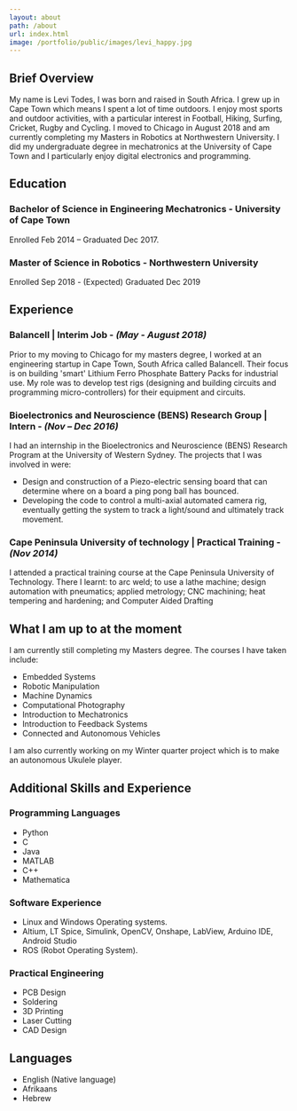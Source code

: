 ```yaml
---
layout: about
path: /about
url: index.html
image: /portfolio/public/images/levi_happy.jpg
---
```


## Brief Overview

My name is Levi Todes, I was born and raised in South Africa. I grew up in Cape Town which means I spent a lot of time outdoors. I enjoy most sports and outdoor activities, with a particular interest in Football, Hiking, Surfing, Cricket, Rugby and Cycling. I moved to Chicago in August 2018 and am currently completing my Masters in Robotics at Northwestern University. I did my undergraduate degree in mechatronics at the University of Cape Town and I particularly enjoy digital electronics and programming.

## Education

### Bachelor of Science in Engineering Mechatronics - University of Cape Town

Enrolled Feb 2014 – Graduated Dec 2017.

### Master of Science in Robotics - Northwestern University

Enrolled Sep 2018 - (Expected) Graduated Dec 2019

## Experience

### Balancell | Interim Job - *(May - August 2018)*

Prior to my moving to Chicago for my masters degree, I worked at an engineering startup in Cape Town, South Africa called Balancell. Their focus is on building 'smart' Lithium Ferro Phosphate Battery Packs for industrial use. My role was to develop test rigs (designing and building circuits and programming micro-controllers) for their equipment and circuits.

### Bioelectronics and Neuroscience (BENS) Research Group | Intern  - *(Nov – Dec 2016)*

I had an internship in the Bioelectronics and Neuroscience (BENS) Research Program at the
University of Western Sydney. The projects that I was involved in were:
* Design and construction of a Piezo-electric sensing board that can determine where on a board a ping pong ball has bounced.
* Developing the code to control a multi-axial automated camera rig, eventually getting the system to track a light/sound and ultimately track movement.

### Cape Peninsula University of technology | Practical Training  - *(Nov 2014)*

I attended a practical training course at the Cape Peninsula University of Technology. There
I learnt: to arc weld; to use a lathe machine; design automation with pneumatics; applied
metrology; CNC machining; heat tempering and hardening; and Computer Aided Drafting

## What I am up to at the moment
I am currently still completing my Masters degree. The courses I have taken include:

* Embedded Systems
* Robotic Manipulation
* Machine Dynamics
* Computational Photography
* Introduction to Mechatronics
* Introduction to Feedback Systems
* Connected and Autonomous Vehicles

I am also currently working on my Winter quarter project which is to make an autonomous Ukulele player.

## Additional Skills and Experience
### Programming Languages
* Python
* C
* Java
* MATLAB
* C++
* Mathematica

### Software Experience
* Linux and Windows Operating systems.
* Altium, LT Spice, Simulink, OpenCV, Onshape, LabView, Arduino IDE, Android Studio
* ROS (Robot Operating System).

### Practical Engineering
* PCB Design
* Soldering
* 3D Printing
* Laser Cutting
* CAD Design

## Languages
* English (Native language)
* Afrikaans
* Hebrew
